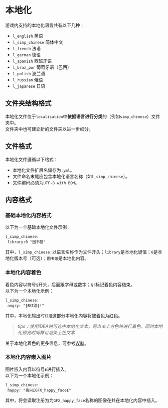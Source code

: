 # 本地化
游戏内支持的本地化语言共有以下几种：
- `l_english` 英语
- `l_simp_chinese` 简体中文
- `l_french` 法语
- `l_german` 德语
- `l_spanish` 西班牙语
- `l_braz_por` 葡萄牙语（巴西）
- `l_polish` 波兰语
- `l_russian` 俄语
- `l_japanese` 日语
## 文件夹结构格式
本地化文件位于`localisation`中**依据语言进行分类**的（例如`simp_chinese`）文件夹中。  
文件夹中也可建立新的文件夹以进一步细分。
## 文件格式
本地化文件遵循以下格式：
- 本地化文件扩展名储存为`.yml`。
- 文件命名末尾应包含本地化语言名称（如`l_simp_chinese`）。
- 文件编码必须为`UTF-8 with BOM`。
## 内容格式
### 基础本地化内容格式
以下为一个基础本地化文件示例：
```paradox_localisation
l_simp_chinese:  
 library:0 "图书馆"
```
其中，`l_simp_chinese:`以语言名称作为文件开头；`library`是本地化键值；`0`是本地化版本号（可选）；`图书馆`是本地化内容。
### 本地化内容着色
着色内容以符号`§`开头，后面跟字母或数字；`§!`标记着色内容结束。  
以下为一个本地化示例：
```paradox_localisation
l_simp_chinese:
 angry: "§R红温§!"
```
其中，本地化输出时`红温`这部分本地化内容将被着色为红色。
>*tips：使用IDEA时可选中本地化文本，再点击上方色块进行着色。同时本地化预览时同样可渲染上色文本*

关于本地化着色的更多信息，可参考[Wiki](https://hoi4.paradoxwikis.com/Localisation#Colouring_characters "点击跳转至页面")。
### 本地化内容嵌入图片
图片嵌入内容以符号`£`进行插入。  
以下为一个本地化示例：
```paradox_localisation
l_simp_chinese:
 happy: "高兴£GFX_happy_face£"
```
其中，将会读取注册为为`GFX_happy_face`名称的图像在并在本地化内容中插入。